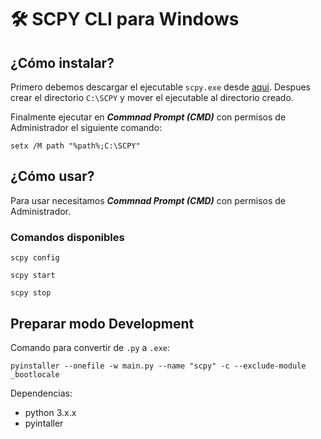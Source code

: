# 🛠 SCPY CLI para Windows

## ¿Cómo instalar?

Primero debemos descargar el ejecutable `scpy.exe` desde [aqui](https://github.com/munozrc/sysdba/raw/main/scpy/dist/scpy.exe). Despues crear el directorio `C:\SCPY` y mover el ejecutable al directorio creado.

Finalmente ejecutar en ***Commnad Prompt (CMD)*** con permisos de Administrador el siguiente comando:

```
setx /M path "%path%;C:\SCPY"
```

## ¿Cómo usar?

Para usar necesitamos ***Commnad Prompt (CMD)*** con permisos de Administrador.

### Comandos disponibles

```
scpy config
```

```
scpy start
```

```
scpy stop
```

## Preparar modo Development

Comando para convertir de `.py` a `.exe`:

```
pyinstaller --onefile -w main.py --name "scpy" -c --exclude-module _bootlocale 
```

Dependencias:
- python 3.x.x
- pyintaller
